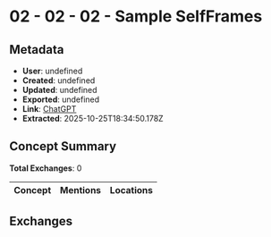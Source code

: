 # **02 - 02 - 02 - Sample SelfFrames**

## Metadata

- **User**: undefined
- **Created**: undefined
- **Updated**: undefined
- **Exported**: undefined
- **Link**: [ChatGPT](undefined)
- **Extracted**: 2025-10-25T18:34:50.178Z

## Concept Summary

**Total Exchanges**: 0

| Concept | Mentions | Locations |
|---------|----------|----------|

## Exchanges

